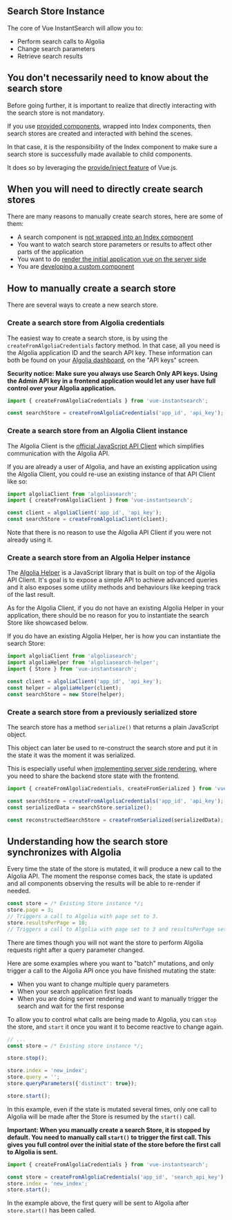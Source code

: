 Search Store Instance
---

The core of Vue InstantSearch will allow you to:

- Perform search calls to Algolia
- Change search parameters
- Retrieve search results

## You don't necessarily need to know about the search store

Before going further, it is important to realize that directly interacting with the search store is not mandatory.

If you use [provided components](using-components.md), wrapped into Index components, then search stores are created and interacted with behind the scenes.

In that case, it is the responsibility of the Index component to make sure a search store is successfully made available to child components.

It does so by leveraging the [provide/inject feature](https://vuejs.org/v2/api/#provide-inject) of Vue.js.

## When you will need to directly create search stores

There are many reasons to manually create search stores, here are some of them:

- A search component is [not wrapped into an Index component](using-components.md#manually-inject-the-search-store-into-components)
- You want to watch search store parameters or results to affect other parts of the application
- You want to do [render the initial application vue on the server side](server-side-rendering.md)
- You are [developing a custom component](custom-component.md)

## How to manually create a search store

There are several ways to create a new search store.

### Create a search store from Algolia credentials

The easiest way to create a search store, is by using the `createFromAlgoliaCredentials` factory method. In that case, all you need is the Algolia application ID and the search API key. These information can both be found on your [Algolia dashboard](https://www.algolia.com/dashboard), on the "API keys" screen.

**Security notice: Make sure you always use Search Only API keys. Using the Admin API key in a frontend application would let any user have full control over your Algolia application.**

```js
import { createFromAlgoliaCredentials } from 'vue-instantsearch';

const searchStore = createFromAlgoliaCredentials('app_id', 'api_key');
```

### Create a search store from an Algolia Client instance

The Algolia Client is the [official JavaScript API Client](https://github.com/algolia/algoliasearch-client-javascript) which simplifies communication with the Algolia API.

If you are already a user of Algolia, and have an existing application using the Algolia Client, you could re-use an existing instance of that API Client like so:

```js
import algoliaClient from 'algoliasearch';
import { createFromAlgoliaClient } from 'vue-instantsearch';

const client = algoliaClient('app_id', 'api_key');
const searchStore = createFromAlgoliaClient(client);
```

Note that there is no reason to use the Algolia API Client if you were not already using it.

### Create a search store from an Algolia Helper instance

The [Algolia Helper](https://github.com/algolia/algoliasearch-helper-js) is a JavaScript library that is built on top of the Algolia API Client. It's goal is to expose a simple API to achieve advanced queries and it also exposes some utility methods and behaviours like keeping track of the last result.

As for the Algolia Client, if you do not have an existing Algolia Helper in your application, there should be no reason for you to instantiate the search Store like showcased below.

If you do have an existing Algolia Helper, her is how you can instantiate the search Store:

```js
import algoliaClient from 'algoliasearch';
import algoliaHelper from 'algoliasearch-helper';
import { Store } from 'vue-instantsearch';

const client = algoliaClient('app_id', 'api_key');
const helper = algoliaHelper(client);
const searchStore = new Store(helper);
```

### Create a search store from a previously serialized store

The search store has a method `serialize()` that returns a plain JavaScript object.

This object can later be used to re-construct the search store and put it in the state it was the moment it was serialized.

This is especially useful when [implementing server side rendering](server-side-rendering.md), where you need to share the backend store state with the frontend.

```js
import { createFromAlgoliaCredentials, createFromSerialized } from 'vue-instantsearch';

const searchStore = createFromAlgoliaCredentials('app_id', 'api_key');
const serializedData = searchStore.serialize();

const reconstructedSearchStore = createFromSerialized(serializedData);
```


## Understanding how the search store synchronizes with Algolia

Every time the state of the store is mutated, it will produce a new call to the Algolia API.
The moment the response comes back, the state is updated and all components observing the results will be able to re-render if needed.

```js
const store = /* Existing Store instance */;
store.page = 3;
// Triggers a call to Algolia with page set to 3.
store.resultsPerPage = 10;
// Triggers a call to Algolia with page set to 3 and resultsPerPage set to 10.
```

There are times though you will not want the store to perform Algolia requests right after a query parameter changed.

Here are some examples where you want to "batch" mutations, and only trigger a call to the Algolia API once you have finished mutating the state:

- When you want to change multiple query parameters
- When your search application first loads
- When you are doing server rendering and want to manually trigger the search and wait for the first response

To allow you to control what calls are being made to Algolia, you can `stop` the store, and `start` it once you want it to become reactive to change again.

```js
// ...
const store = /* Existing store instance */;

store.stop();

store.index = 'new_index';
store.query = '';
store.queryParameters({'distinct': true});

store.start();
```

In this example, even if the state is mutated several times, only one call to Algolia will be made after the Store is resumed by the `start()` call.

**Important: When you manually create a search Store, it is stopped by default. You need to manually call `start()` to trigger the first call. This gives you full control over the initial state of the store before the first call to Algolia is sent.**

```js
import { createFromAlgoliaCredentials } from 'vue-instantsearch';

const store = createFromAlgoliaCredentials('app_id', 'search_api_key');
store.index = 'new_index';
store.start();
```

In the example above, the first query will be sent to Algolia after `store.start()` has been called.
